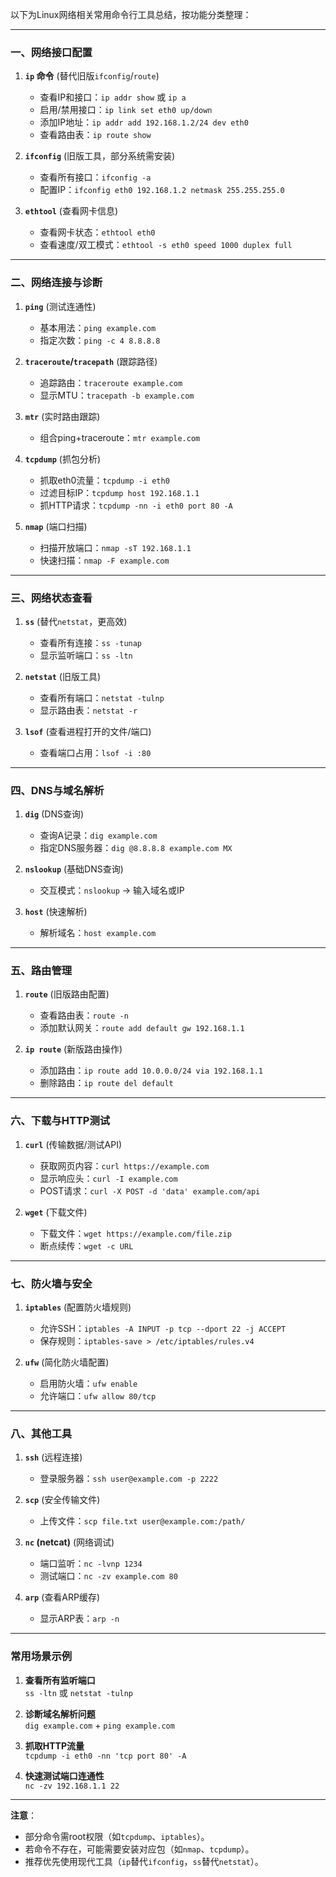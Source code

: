 以下为Linux网络相关常用命令行工具总结，按功能分类整理：

---

### **一、网络接口配置**
1. **`ip` 命令** (替代旧版`ifconfig`/`route`)
   - 查看IP和接口：`ip addr show` 或 `ip a`
   - 启用/禁用接口：`ip link set eth0 up/down`
   - 添加IP地址：`ip addr add 192.168.1.2/24 dev eth0`
   - 查看路由表：`ip route show`

2. **`ifconfig`** (旧版工具，部分系统需安装)
   - 查看所有接口：`ifconfig -a`
   - 配置IP：`ifconfig eth0 192.168.1.2 netmask 255.255.255.0`

3. **`ethtool`** (查看网卡信息)
   - 查看网卡状态：`ethtool eth0`
   - 查看速度/双工模式：`ethtool -s eth0 speed 1000 duplex full`

---

### **二、网络连接与诊断**
1. **`ping`** (测试连通性)
   - 基本用法：`ping example.com`
   - 指定次数：`ping -c 4 8.8.8.8`

2. **`traceroute`/`tracepath`** (跟踪路径)
   - 追踪路由：`traceroute example.com`
   - 显示MTU：`tracepath -b example.com`

3. **`mtr`** (实时路由跟踪)
   - 组合ping+traceroute：`mtr example.com`

4. **`tcpdump`** (抓包分析)
   - 抓取eth0流量：`tcpdump -i eth0`
   - 过滤目标IP：`tcpdump host 192.168.1.1`
   - 抓HTTP请求：`tcpdump -nn -i eth0 port 80 -A`

5. **`nmap`** (端口扫描)
   - 扫描开放端口：`nmap -sT 192.168.1.1`
   - 快速扫描：`nmap -F example.com`

---

### **三、网络状态查看**
1. **`ss`** (替代`netstat`，更高效)
   - 查看所有连接：`ss -tunap`
   - 显示监听端口：`ss -ltn`

2. **`netstat`** (旧版工具)
   - 查看所有端口：`netstat -tulnp`
   - 显示路由表：`netstat -r`

3. **`lsof`** (查看进程打开的文件/端口)
   - 查看端口占用：`lsof -i :80`

---

### **四、DNS与域名解析**
1. **`dig`** (DNS查询)
   - 查询A记录：`dig example.com`
   - 指定DNS服务器：`dig @8.8.8.8 example.com MX`

2. **`nslookup`** (基础DNS查询)
   - 交互模式：`nslookup` → 输入域名或IP

3. **`host`** (快速解析)
   - 解析域名：`host example.com`

---

### **五、路由管理**
1. **`route`** (旧版路由配置)
   - 查看路由表：`route -n`
   - 添加默认网关：`route add default gw 192.168.1.1`

2. **`ip route`** (新版路由操作)
   - 添加路由：`ip route add 10.0.0.0/24 via 192.168.1.1`
   - 删除路由：`ip route del default`

---

### **六、下载与HTTP测试**
1. **`curl`** (传输数据/测试API)
   - 获取网页内容：`curl https://example.com`
   - 显示响应头：`curl -I example.com`
   - POST请求：`curl -X POST -d 'data' example.com/api`

2. **`wget`** (下载文件)
   - 下载文件：`wget https://example.com/file.zip`
   - 断点续传：`wget -c URL`

---

### **七、防火墙与安全**
1. **`iptables`** (配置防火墙规则)
   - 允许SSH：`iptables -A INPUT -p tcp --dport 22 -j ACCEPT`
   - 保存规则：`iptables-save > /etc/iptables/rules.v4`

2. **`ufw`** (简化防火墙配置)
   - 启用防火墙：`ufw enable`
   - 允许端口：`ufw allow 80/tcp`

---

### **八、其他工具**
1. **`ssh`** (远程连接)
   - 登录服务器：`ssh user@example.com -p 2222`

2. **`scp`** (安全传输文件)
   - 上传文件：`scp file.txt user@example.com:/path/`

3. **`nc` (netcat)** (网络调试)
   - 端口监听：`nc -lvnp 1234`
   - 测试端口：`nc -zv example.com 80`

4. **`arp`** (查看ARP缓存)
   - 显示ARP表：`arp -n`

---

### **常用场景示例**
1. **查看所有监听端口**  
   `ss -ltn` 或 `netstat -tulnp`

2. **诊断域名解析问题**  
   `dig example.com` + `ping example.com`

3. **抓取HTTP流量**  
   `tcpdump -i eth0 -nn 'tcp port 80' -A`

4. **快速测试端口连通性**  
   `nc -zv 192.168.1.1 22`

---

**注意**：  
- 部分命令需root权限（如`tcpdump`、`iptables`）。  
- 若命令不存在，可能需要安装对应包（如`nmap`、`tcpdump`）。  
- 推荐优先使用现代工具（`ip`替代`ifconfig`，`ss`替代`netstat`）。